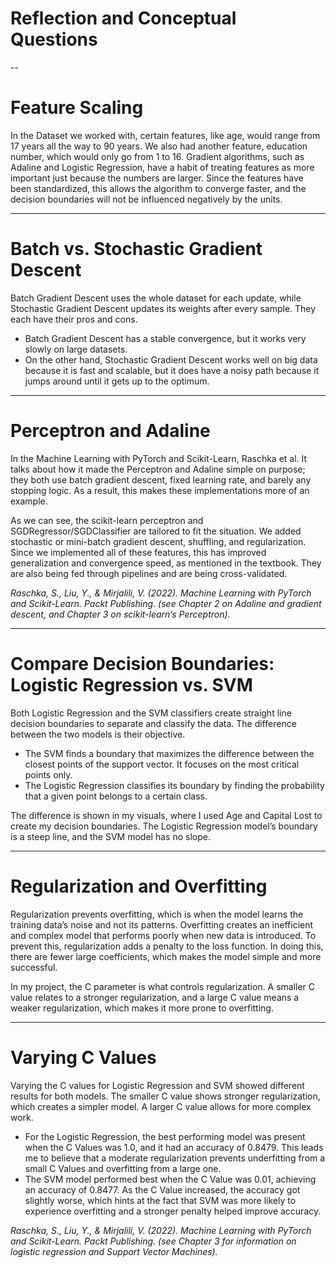 # Reflection and Conceptual Questions
--

# Feature Scaling

In the Dataset we worked with, certain features, like age, would range from 17 years all the way to 90 years. We also had another feature, education number, which would only go from 1 to 16. Gradient algorithms, such as Adaline and Logistic Regression, have a habit of treating features as more important just because the numbers are larger. Since the features have been standardized, this allows the algorithm to converge faster, and the decision boundaries will not be influenced negatively by the units.

---

# Batch vs. Stochastic Gradient Descent

Batch Gradient Descent uses the whole dataset for each update, while Stochastic Gradient Descent updates its weights after every sample. They each have their pros and cons. 

- Batch Gradient Descent has a stable convergence, but it works very slowly on large datasets.  
- On the other hand, Stochastic Gradient Descent works well on big data because it is fast and scalable, but it does have a noisy path because it jumps around until it gets up to the optimum. 

---

# Perceptron and Adaline

In the Machine Learning with PyTorch and Scikit-Learn, Raschka et al. It talks about how it made the Perceptron and Adaline simple on purpose; they both use batch gradient descent, fixed learning rate, and barely any stopping logic. As a result, this makes these implementations more of an example.  

As we can see, the scikit-learn perceptron and SGDRegressor/SGDClassifier are tailored to fit the situation. We added stochastic or mini-batch gradient descent, shuffling, and regularization. Since we implemented all of these features, this has improved generalization and convergence speed, as mentioned in the textbook. They are also being fed through pipelines and are being cross-validated.  

*Raschka, S., Liu, Y., & Mirjalili, V. (2022). Machine Learning with PyTorch and Scikit-Learn. Packt Publishing. (see Chapter 2 on Adaline and gradient descent, and Chapter 3 on scikit-learn’s Perceptron).*

---

# Compare Decision Boundaries: Logistic Regression vs. SVM

Both Logistic Regression and the SVM classifiers create straight line decision boundaries to separate and classify the data. The difference between the two models is their objective. 

- The SVM finds a boundary that maximizes the difference between the closest points of the support vector. It focuses on the most critical points only.  
- The Logistic Regression classifies its boundary by finding the probability that a given point belongs to a certain class.  

The difference is shown in my visuals, where I used Age and Capital Lost to create my decision boundaries. The Logistic Regression model’s boundary is a steep line, and the SVM model has no slope.  

---

# Regularization and Overfitting

Regularization prevents overfitting, which is when the model learns the training data’s noise and not its patterns. Overfitting creates an inefficient and complex model that performs poorly when new data is introduced. To prevent this, regularization adds a penalty to the loss function. In doing this, there are fewer large coefficients, which makes the model simple and more successful.  

In my project, the C parameter is what controls regularization. A smaller C value relates to a stronger regularization, and a large C value means a weaker regularization, which makes it more prone to overfitting.  

---

# Varying C Values

Varying the C values for Logistic Regression and SVM showed different results for both models. The smaller C value shows stronger regularization, which creates a simpler model. A larger C value allows for more complex work.  

- For the Logistic Regression, the best performing model was present when the C Values was 1.0, and it had an accuracy of 0.8479. This leads me to believe that a moderate regularization prevents underfitting from a small C Values and overfitting from a large one.  
- The SVM model performed best when the C Value was 0.01, achieving an accuracy of 0.8477. As the C Value increased, the accuracy got slightly worse, which hints at the fact that SVM was more likely to experience overfitting and a stronger penalty helped improve accuracy.  

*Raschka, S., Liu, Y., & Mirjalili, V. (2022). Machine Learning with PyTorch and Scikit-Learn. Packt Publishing. (see Chapter 3 for information on logistic regression and Support Vector Machines).*
